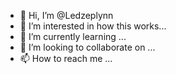 - 👋 Hi, I’m @Ledzeplynn
- 👀 I’m interested in how this works...
- 🌱 I’m currently learning ...
- 💞️ I’m looking to collaborate on ...
- 📫 How to reach me ...

<!---
Ledzeplynn/Ledzeplynn is a ✨ special ✨ repository because its `README.md` (this file) appears on your GitHub profile.
You can click the Preview link to take a look at your changes.
--->
